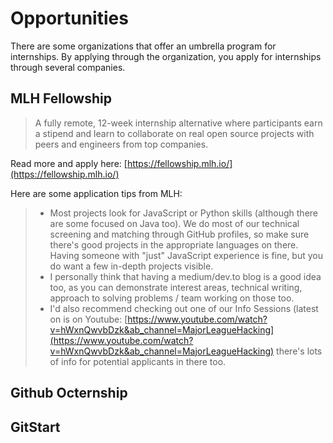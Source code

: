 # Opportunities

There are some organizations that offer an umbrella program for internships. By applying through the organization, you apply for internships through several companies.

## MLH Fellowship

> A fully remote, 12-week internship alternative where participants earn a stipend and learn to collaborate on real open source projects with peers and engineers from top companies.

Read more and apply here: [https://fellowship.mlh.io/](https://fellowship.mlh.io/)

Here are some application tips from MLH:

> - Most projects look for JavaScript or Python skills (although there are some focused on Java too). We do most of our technical screening and matching through GitHub profiles, so make sure there's good projects in the appropriate languages on there. Having someone with "just" JavaScript experience is fine, but you do want a few in-depth projects visible.
> - I personally think that having a medium/dev.to blog is a good idea too, as you can demonstrate interest areas, technical writing, approach to solving problems / team working on those too.
> - I'd also recommend checking out one of our Info Sessions (latest on is on Youtube: [https://www.youtube.com/watch?v=hWxnQwvbDzk&ab_channel=MajorLeagueHacking](https://www.youtube.com/watch?v=hWxnQwvbDzk&ab_channel=MajorLeagueHacking) there's lots of info for potential applicants in there too.

## Github Octernship

## GitStart
